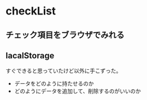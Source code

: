 # checkList

## チェック項目をブラウザでみれる

## lacalStorage
すぐできると思っていたけど以外に手こずった。

- データをどのように持たせるのか
- どのようにデータを追加して、削除するのがいいのか
